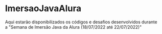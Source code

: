 # ImersaoJavaAlura
Aqui estarão disponibilizados os códigos e desafios desenvolvidos durante a "Semana de Imersão Java da Alura (18/07/2022 até 22/07/2022)"
